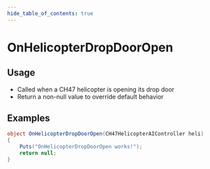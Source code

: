 ```yaml
---
hide_table_of_contents: true
---
```


# OnHelicopterDropDoorOpen

## Usage

* Called when a CH47 helicopter is opening its drop door
* Return a non-null value to override default behavior

## Examples

```csharp title=""
object OnHelicopterDropDoorOpen(CH47HelicopterAIController heli)
{
    Puts("OnHelicopterDropDoorOpen works!");
    return null;
}
```
